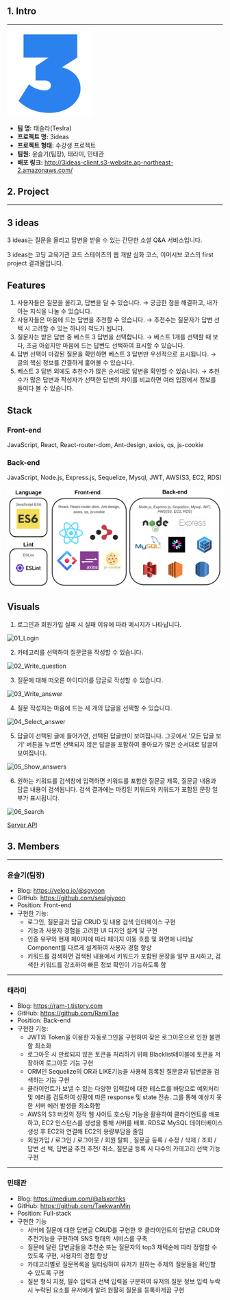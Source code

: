 ## 1. Intro

------

![logo_200px](img/logo_200px.png)

- **팀 명:** 태슬라(Teslra)
- **프로젝트 명:** 3ideas
- **프로젝트 형태:** 수강생 프로젝트
- **팀원:** 윤슬기(팀장), 태라미, 민태관
- **배포 링크:** http://3ideas-client.s3-website.ap-northeast-2.amazonaws.com/



## 2. Project

------

## 3 ideas

3 ideas는 질문을 올리고 답변을 받을 수 있는 간단한 소셜 Q&A 서비스입니다.

3 ideas는 코딩 교육기관 코드 스테이츠의 웹 개발 심화 코스, 이머시브 코스의 first project 결과물입니다.



## Features

1. 사용자들은 질문을 올리고, 답변을 달 수 있습니다. → 궁금한 점을 해결하고, 내가 아는 지식을 나눌 수 있습니다.
2. 사용자들은 마음에 드는 답변을 추천할 수 있습니다. → 추천수는 질문자가 답변 선택 시 고려할 수 있는 하나의 척도가 됩니다.
3. 질문자는 받은 답변 중 베스트 3 답변을 선택합니다. → 베스트 1개를 선택할 때 보다, 조금 아쉽지만 마음에 드는 답변도 선택하여 표시할 수 있습니다.
4. 답변 선택이 마감된 질문을 확인하면 베스트 3 답변만 우선적으로 표시됩니다. → 글의 핵심 정보를 간결하게 훑어볼 수 있습니다.
5. 베스트 3 답변 외에도 추천수가 많은 순서대로 답변을 확인할 수 있습니다. → 추천수가 많은 답변과 작성자가 선택한 답변의 차이를 비교하면 여러 입장에서 정보를 들여다 볼 수 있습니다.



## Stack

### Front-end

JavaScript, React, React-router-dom, Ant-design, axios, qs, js-cookie

### Back-end

JavaScript, Node.js, Express.js, Sequelize, Mysql, JWT, AWS(S3, EC2, RDS)

![stack](img/stack.png)



## Visuals

1. 로그인과 회원가입 실패 시 실패 이유에 따라 메시지가 나타납니다.

![01_Login](img/01_Login.gif)

2. 카테고리를 선택하여 질문글을 작성할 수 있습니다.

![02_Write_question](img/02_Write_question.gif)

3. 질문에 대해 떠오른 아이디어를 답글로 작성할 수 있습니다.

![03_Write_answer](img/03_Write_answer.gif)

4. 질문 작성자는 마음에 드는 세 개의 답글을 선택할 수 있습니다.

![04_Select_answer](img/04_Select_answer.gif)

5. 답글이 선택된 글에 들어가면, 선택된 답글만이 보여집니다. 그곳에서 '모든 답글 보기' 버튼을 누르면 선택되지 않은 답글을 포함하여 좋아요가 많은 순서대로 답글이 보여집니다.

![05_Show_answers](img/05_Show_answers.gif)

6. 원하는 키워드를 검색창에 입력하면 키워드를 포함한 질문글 제목, 질문글 내용과 답글 내용이 검색됩니다. 검색 결과에는 마킹된 키워드와 키워드가 포함된 문장 일부가 표시됩니다.

![06_Search](img/06_Search.gif)

[Server API](https://www.notion.so/bebe65bf5f57486f9896be1a8a0c4e5b?v=82aed47bade549378db1936fcaa369ed)



## 3. Members

------

### **윤슬기(팀장)**

- Blog: https://velog.io/@sgyoon
- GitHub: https://github.com/seulgiyoon
- Position: Front-end
- 구현한 기능:
  - 로그인, 질문글과 답글 CRUD 및 내용 검색 인터페이스 구현
  - 기능과 사용자 경험을 고려한 UI 디자인 설계 및 구현
  - 인증 유무와 현재 페이지에 따라 페이지 이동 흐름 및 화면에 나타날 Component를 다르게 설계하여 사용자 경험 향상
  - 키워드를 검색하면 검색된 내용에서 키워드가 포함된 문장을 일부 표시하고, 검색한 키워드를 강조하여 빠른 정보 확인이 가능하도록 함

------

### **태라미**

- Blog: https://ram-t.tistory.com
- GitHub: https://github.com/RamiTae
- Position: Back-end
- 구현한 기능:
  - JWT와 Token을 이용한 자동로그인을 구현하여 잦은 로그아웃으로 인한 불편함 최소화
  - 로그아웃 시 만료되지 않은 토큰을 처리하기 위해 Blacklist테이블에 토큰을 저장하여 로그아웃 기능 구현
  - ORM인 Sequelize의 OR과 LIKE기능을 사용해 등록된 질문글과 답변글을 검색하는 기능 구현
  - 클라이언트가 보낼 수 있는 다양한 입력값에 대한 테스트를 바탕으로 예외처리 및 에러를 검토하여 상황에 따른 response 및 state 전송. 그를 통해 예상치 못한 서버 에러 발생을 최소화함
  - AWS의 S3 버킷의 정적 웹 사이트 호스팅 기능을 활용하여 클라이언트를 배포하고, EC2 인스턴스를 생성을 통해 서버를 배포. RDS로 MySQL 데이터베이스 생성 후 EC2와 연결해 EC2의 용량부담을 줄임
  - 회원가입 / 로그인 / 로그아웃 / 회원 탈퇴 , 질문글 등록 / 수정 / 삭제 / 조회 / 답변 선 택, 답변글 추천 추천/ 취소, 질문글 등록 시 다수의 카테고리 선택 기능 구현

------

### 민태관

- Blog: https://medium.com/@alsxorhks
- GitHub: https://github.com/TaekwanMin
- Position: Full-stack
- 구현한 기능
  - 서버에 질문에 대한 답변글 CRUD를 구현한 후 클라이언트의 답변글 CRUD와 추천기능을 구현하여 SNS 형태의 서비스를 구축
  - 질문에 달린 답변글들을 추천순 또는 질문자의 top3 채택순에 따라 정렬할 수 있도록 구현, 사용자의 경험 향상
  - 카테고리별로 질문목록을 필터링하여 유저가 원하는 주제의 질문들을 확인할 수 있도록 구현
  - 질문 형식 지정, 필수 입력과 선택 입력을 구분하여 유저의 질문 정보 입력 누락시 누락된 요소를 유저에게 알려 원활히 질문을 등록하게끔 구현